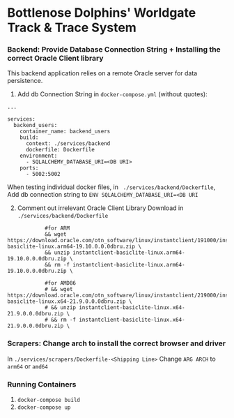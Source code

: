 # Bottlenose Dolphins' Worldgate Track & Trace System

### Backend: Provide Database Connection String + Installing the correct Oracle Client library 

This backend application relies on a remote Oracle server for data persistence.


1. Add db Connection String in ```docker-compose.yml``` (without quotes):

```
...

services:
  backend_users:
    container_name: backend_users
    build:
      context: ./services/backend
      dockerfile: Dockerfile
    environment:
      - SQLALCHEMY_DATABASE_URI=<DB URI>
    ports:
      - 5002:5002
```

When testing individual docker files, in ``` ./services/backend/Dockerfile```,
Add db connection string to ```ENV SQLALCHEMY_DATABASE_URI=<DB URI```


2. Comment out irrelevant Oracle Client Library Download in ```./services/backend/Dockerfile```


```
            #for ARM
            && wget https://download.oracle.com/otn_software/linux/instantclient/191000/instantclient-basiclite-linux.arm64-19.10.0.0.0dbru.zip \
            && unzip instantclient-basiclite-linux.arm64-19.10.0.0.0dbru.zip \
            && rm -f instantclient-basiclite-linux.arm64-19.10.0.0.0dbru.zip \

            #for AMD86
            # && wget https://download.oracle.com/otn_software/linux/instantclient/219000/instantclient-basiclite-linux.x64-21.9.0.0.0dbru.zip \
            # && unzip instantclient-basiclite-linux.x64-21.9.0.0.0dbru.zip \
            # && rm -f instantclient-basiclite-linux.x64-21.9.0.0.0dbru.zip \
```

### Scrapers: Change arch to install the correct browser and driver

In ```./services/scrapers/Dockerfile-<Shipping Line>```
Change ```ARG ARCH``` to ```arm64``` or ```amd64```

### Running Containers

1. ```docker-compose build``` 
2. ```docker-compose up```